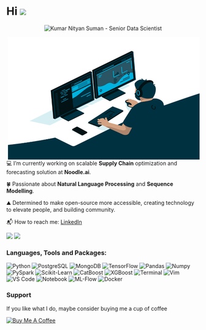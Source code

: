 <h1>Hi <img src="https://media.giphy.com/media/hvRJCLFzcasrR4ia7z/giphy.gif" width="30px"></h1>

<p align="center"><img src="https://github.githubassets.com/images/modules/notifications/inbox-zero.svg" alt="Kumar Nityan Suman - Senior Data Scientist"/></p>

<img align="right" alt="GIF" src="https://github.com/nityansuman/nityansuman/blob/main/code.gif?raw=true" width="500" height="320" />

💻 I’m currently working on scalable **Supply Chain** optimization and forecasting solution at **Noodle.ai**.

🍀 Passionate about **Natural Language Processing** and **Sequence Modelling**.

⛰️ Determined to make open-source more accessible, creating technology to elevate people, and building community.

📬 How to reach me: [LinkedIn](https://www.linkedin.com/in/kumar-nityan-suman/)

<p float="left">
  <img src="https://github-readme-stats-git-master.akanz1.vercel.app/api?username=nityansuman&count_private=true&show_icons=true&hide_border=true&locale=en&custom_title=&title_color=142d70&icon_color=142d70&cache_seconds=60" width="450" />
  <img src="https://github-readme-stats-git-master.akanz1.vercel.app/api/top-langs/?username=nityansuman&layout=compact&hide_border=true&title_color=142d70" width="350"/>
</p>

### Languages, Tools and Packages:

![Python](https://img.shields.io/badge/-Python-white?style=for-the-badge&logo=Python)
![PostgreSQL](https://img.shields.io/badge/-PostgreSQL-white?style=for-the-badge&logo=PostgreSQL)
![MongoDB](https://img.shields.io/badge/-MongoDB-white?style=for-the-badge&logo=MongoDB)
![TensorFlow](https://img.shields.io/badge/-TensorFlow-white?style=for-the-badge&logo=TensorFlow)
![Pandas](https://img.shields.io/badge/-Pandas-white?style=for-the-badge&logo=Pandas)
![Numpy](https://img.shields.io/badge/-Numpy-white?style=for-the-badge&logo=Numpy)
![PySpark](https://img.shields.io/badge/-PySpark-white?style=for-the-badge&logo=Apache-Spark)
![Scikit-Learn](https://img.shields.io/badge/-SKLearn-white?style=for-the-badge&logo=Scikit-Learn)
![CatBoost](https://img.shields.io/badge/-CatBoost-white?style=for-the-badge&logo=CatBoost)
![XGBoost](https://img.shields.io/badge/-XGBoost-white?style=for-the-badge&logo=XGBoost)
![Terminal](https://img.shields.io/badge/-Terminal-white?style=for-the-badge&logo=Linux)
![Vim](https://img.shields.io/badge/-Vim-white?style=for-the-badge&logo=Vim)
![VS Code](https://img.shields.io/badge/-Code-white?style=for-the-badge&logo=Visual-Studio-Code)
![Notebook](https://img.shields.io/badge/-Notebook-white?style=for-the-badge&logo=Jupyter)
![ML-Flow](https://img.shields.io/badge/-MLFLow-white?style=for-the-badge&logo=MLFlow)
![Docker](https://img.shields.io/badge/-Docker-white?style=for-the-badge&logo=Docker)

### Support

If you like what I do, maybe consider buying me a cup of coffee

<a href="https://www.buymeacoffee.com/nityansuman" target="_blank"><img src="https://cdn.buymeacoffee.com/buttons/v2/default-red.png" alt="Buy Me A Coffee" width="150" ></a>
